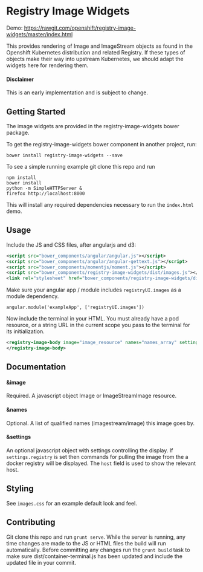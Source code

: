 Registry Image Widgets
========================

Demo: https://rawgit.com/openshift/registry-image-widgets/master/index.html

This provides rendering of Image and ImageStream objects as found in the
Openshift Kubernetes distribution and related Registry. If these types of objects
make their way into upstream Kubernetes, we should adapt the widgets here for
rendering them.

#### Disclaimer
This is an early implementation and is subject to change.

Getting Started
---------------

The image widgets are provided in the registry-image-widgets bower package.

To get the registry-image-widgets bower component in another project, run:

```
bower install registry-image-widgets --save
```

To see a simple running example git clone this repo and run

```
npm install
bower install
python -m SimpleHTTPServer &
firefox http://localhost:8000
```

This will install any required dependencies necessary to run the ```index.html``` demo.

Usage
-----

Include the JS and CSS files, after angularjs and d3:

```xml
<script src="bower_components/angular/angular.js"></script>
<script src="bower_components/angular/angular-gettext.js"></script>
<script src="bower_components/momentjs/moment.js"></script>
<script src="bower_components/registry-image-widgets/dist/images.js"></script>
<link rel="stylesheet" href="bower_components/registry-image-widgets/dist/images.css" />
```

Make sure your angular app / module includes ```registryUI.images``` as a module dependency.

```
angular.module('exampleApp', ['registryUI.images'])
```

Now include the terminal in your HTML. You must already have a pod resource, or a string
URL in the current scope you pass to the terminal for its initialization.

```xml
<registry-image-body image="image_resource" names="names_array" settings="settings">
</registry-image-body>
```

Documentation
-------------

#### &image

Required. A javascript object Image or ImageStreamImage resource.

#### &names

Optional. A list of qualified names (imagestream/image) this image goes by.

#### &settings

An optional javascript object with settings controlling the display. If
```settings.registry``` is set then commands for pulling the image from the
a docker registry will be displayed. The ```host``` field is used to show
the relevant host.


Styling
-------

See ```images.css``` for an example default look and feel.

Contributing
------------

Git clone this repo and run `grunt serve`. While the server is running, any time changes
are made to the JS or HTML files the build will run automatically.  Before committing any
changes run the `grunt build` task to make sure dist/container-terminal.js has been updated
and include the updated file in your commit.
